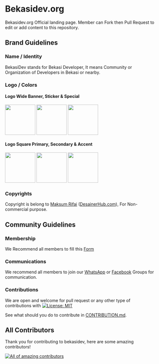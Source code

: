 # Bekasidev.org

Bekasidev.org Official landing page. Member can Fork then Pull Request to edit or add content to this repository.

## Brand Guidelines

### Name / Identity

BekasiDev stands for Bekasi Developer, It means Community or Organization of Developers in Bekasi or nearby.
### Logo / Colors

#### Logo Wide Banner, Sticker & Special

<a href="https://raw.githubusercontent.com/Bekasi-Dev-Community/bekasidev/master/assets/img/brand/bekasidev-banner.png"><img src="https://raw.githubusercontent.com/Bekasi-Dev-Community/bekasidev/master/assets/img/brand/bekasidev-banner.png" width="100"></a>
<a href="https://raw.githubusercontent.com/Bekasi-Dev-Community/bekasidev/master/assets/img/brand/bekasidev-stiker.png"><img src="https://raw.githubusercontent.com/Bekasi-Dev-Community/bekasidev/master/assets/img/brand/bekasidev-stiker.png" width="100"></a>
<a href="https://raw.githubusercontent.com/Bekasi-Dev-Community/bekasidev/master/assets/img/brand/bekasidev-special.png"><img src="https://raw.githubusercontent.com/Bekasi-Dev-Community/bekasidev/master/assets/img/brand/bekasidev-special.png" width="100"></a>

#### Logo Square Primary, Secondary & Accent

<a href="https://raw.githubusercontent.com/Bekasi-Dev-Community/bekasidev/master/assets/img/logo.png"><img src="https://raw.githubusercontent.com/Bekasi-Dev-Community/bekasidev/master/assets/img/logo.png" width="100"></a>
<a href="https://raw.githubusercontent.com/Bekasi-Dev-Community/bekasidev/master/assets/img/logo-white.png"><img src="https://raw.githubusercontent.com/Bekasi-Dev-Community/bekasidev/master/assets/img/logo-white.png" width="100"></a>
<a href="https://raw.githubusercontent.com/Bekasi-Dev-Community/bekasidev/master/assets/img/logo-green.png"><img src="https://raw.githubusercontent.com/Bekasi-Dev-Community/bekasidev/master/assets/img/logo-green.png" width="100"></a>

### Copyrights

Copyright is belong to <a href="https://github.com/MaksumRifai">Maksum Rifai</a> (<a href="https://desainerhub.com/portfolio/bekasidev">DesainerHub.com</a>), For Non-commercial purpose.

## Community Guidelines

### Membership

We Recommend all members to fill this <a href="https://forms.gle/45ihvWw6vJ6g8zps5">Form</a>

### Communications

We recommend all members to join our <a href="https://bit.ly/bekasidev-wa">WhatsApp</a> or <a href="https://bit.ly/bekasidev">Facebook</a> Groups for communication.

### Contributions

We are open and welcome for pull request or any other type of contributions with
[![License: MIT](https://img.shields.io/badge/License-MIT-blue.svg)](https://github.com/Bekasi-Dev-Community/bekasidev/blob/master/LICENSE)

See what should you do to contribute in <a href="https://github.com/bekasidev/bekasidev/blob/master/CONTRIBUTION.md">CONTRIBUTION.md</a>.

## All Contributors
Thank you for contributing to bekasidev, here are some amazing contributors!

<a href="https://github.com/bekasidev/bekasidev/graphs/contributors"><img src="https://contrib.rocks/image?repo=bekasidev/bekasidev" alt="All of amazing contributors"></a>